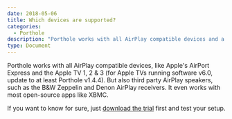 ```yaml
---
date: 2018-05-06
title: Which devices are supported?
categories:
  - Porthole 
description: "Porthole works with all AirPlay compatible devices and a few others."
type: Document
---
```

Porthole works with all AirPlay compatible devices, like Apple's AirPort Express and the Apple TV 1, 2 & 3 (for Apple TVs running software v6.0, update to at least Porthole v1.4.4). But also third party AirPlay speakers, such as the B&W Zeppelin and Denon AirPlay receivers. It even works with most open-source apps like XBMC.

If you want to know for sure, just [download the trial](https://www.dangercove.com/porthole/download) first and test your setup.

